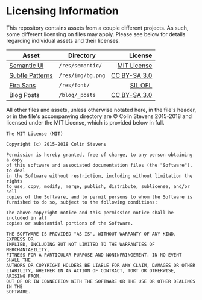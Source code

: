 # Licensing Information
This repository contains assets from a couple different projects. As such, some different licensing on files may apply. Please see below for details regarding individual assets and their licenses.

| Asset                                         | Directory                                                      | License
|-----------------------------------------------|----------------------------------------------------------------| -------:
| [Semantic UI](http://semantic-ui.com/)        | `/res/semantic/`  | [MIT License](https://github.com/Semantic-Org/Semantic-UI/blob/master/LICENSE.md)
| [Subtle Patterns](http://subtlepatterns.com/) | `/res/img/bg.png`             | [CC BY-SA 3.0](https://creativecommons.org/licenses/by-sa/3.0/us/legalcode)
| [Fira Sans](https://github.com/mozilla/Fira)  | `/res/font/`                  | [SIL OFL](http://scripts.sil.org/cms/scripts/page.php?item_id=OFL_web)
| Blog Posts                                    | `/blog/_posts`                | [CC BY-SA 3.0](https://creativecommons.org/licenses/by-sa/3.0/)

All other files and assets, unless otherwise notated here, in the file's header, or in the file's accompanying directory are &copy; Colin Stevens 2015-2018 and licensed under the MIT License, which is provided below in full.

```
The MIT License (MIT)

Copyright (c) 2015-2018 Colin Stevens

Permission is hereby granted, free of charge, to any person obtaining a copy
of this software and associated documentation files (the "Software"), to deal
in the Software without restriction, including without limitation the rights
to use, copy, modify, merge, publish, distribute, sublicense, and/or sell
copies of the Software, and to permit persons to whom the Software is
furnished to do so, subject to the following conditions:

The above copyright notice and this permission notice shall be included in all
copies or substantial portions of the Software.

THE SOFTWARE IS PROVIDED "AS IS", WITHOUT WARRANTY OF ANY KIND, EXPRESS OR
IMPLIED, INCLUDING BUT NOT LIMITED TO THE WARRANTIES OF MERCHANTABILITY,
FITNESS FOR A PARTICULAR PURPOSE AND NONINFRINGEMENT. IN NO EVENT SHALL THE
AUTHORS OR COPYRIGHT HOLDERS BE LIABLE FOR ANY CLAIM, DAMAGES OR OTHER
LIABILITY, WHETHER IN AN ACTION OF CONTRACT, TORT OR OTHERWISE, ARISING FROM,
OUT OF OR IN CONNECTION WITH THE SOFTWARE OR THE USE OR OTHER DEALINGS IN THE
SOFTWARE.
```
